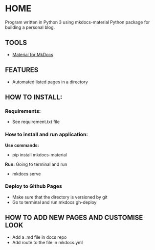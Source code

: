 # HOME

Program written in Python 3 using mkdocs-material Python package for building a personal blog.

## TOOLS
* [Material for MkDocs](https://squidfunk.github.io/mkdocs-material/getting-started/)

## FEATURES
* Automated listed pages in a directory

## HOW TO INSTALL:
### Requirements:
* See requirement.txt file

### How to install and run application:
**Use commands:**
* pip install mkdocs-material

**Run:**
Going to terminal and run
* mkdocs serve

### Deploy to Github Pages
* Make sure that the directory is versioned by git
* Go to terminal and run
mkdocs gh-deploy

## HOW TO ADD NEW PAGES AND CUSTOMISE LOOK
* Add a .md file in docs repo 
* Add route to the file in mkdocs.yml